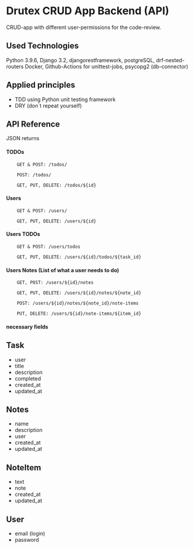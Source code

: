 
# Drutex CRUD App Backend (API)

CRUD-app with different user-permissions for the code-review.



## Used Technologies

Python 3.9.6, Django 3.2, djangorestframework, postgreSQL, drf-nested-routers
Docker, Github-Actions for unittest-jobs, psycopg2 (db-connector)

## Applied principles
- TDD using Python unit testing framework
- DRY (don`t repeat yourself)

## API Reference
JSON returns 
#### TODOs

```http
    GET & POST: /todos/
```
```http
    POST: /todos/
```
```http
    GET, PUT, DELETE: /todos/${id}
```

#### Users
```http
    GET & POST: /users/
```
```http
    GET, PUT, DELETE: /users/${id}
```
#### Users TODOs
```http
    GET & POST: /users/todos
```
```http
    GET, PUT, DELETE: /users/${id}/todos/${task_id}
```
#### Users Notes (List of what a user needs to do)
```http
    GET, POST: /users/${id}/notes
```
```http
    GET, PUT, DELETE: /users/${id}/notes/${note_id}
```
```http
    POST: /users/${id}/notes/${note_id}/note-items
```
```http
    PUT, DELETE: /users/${id}/note-items/${item_id}
```


#### necessary fields

## Task
 
 - user
 - title
 - description
 - completed
 - created_at
 - updated_at

## Notes

 - name
 - description
 - user
 - created_at
 - updated_at

 ## NoteItem

 - text
 - note
 - created_at 
 - updated_at

 ## User

 - email (login)
 - password
 



